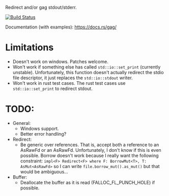 Redirect and/or gag stdout/stderr.

[![Build Status](https://travis-ci.org/Stebalien/gag-rs.svg?branch=master)](https://travis-ci.org/Stebalien/gag-rs)

Documentation (with examples): https://docs.rs/gag/

# Limitations

* Doesn't work on windows. Patches welcome.
* Won't work if something else has called `std::io::set_print` (currently
  unstable). Unfortunately, this function doesn't actually redirect the stdio
  file descriptor, it just replaces the `std::io::stdout` writer.
* Won't work in rust test cases. The rust test cases use `std::io::set_print` to
  redirect stdout.

# TODO:

* General:
  * Windows support.
  * Better error handling?
* Redirect:
  * Be generic over references. That is, accept both a reference to an AsRawFd or
    an AsRawFd. Unfortunately, I don't know if this is even possible. Borrow
    doesn't work because I really want the following constraint:
    `impl<F> Redirect<F> where F: BorrowMut<T>, T: AsMut<AsRawFd>` so I can write
    `file.borrow_mut().as_mut()` but that would be ambiguous...
* Buffer:
  * Deallocate the buffer as it is read (FALLOC_FL_PUNCH_HOLE) if possible.
